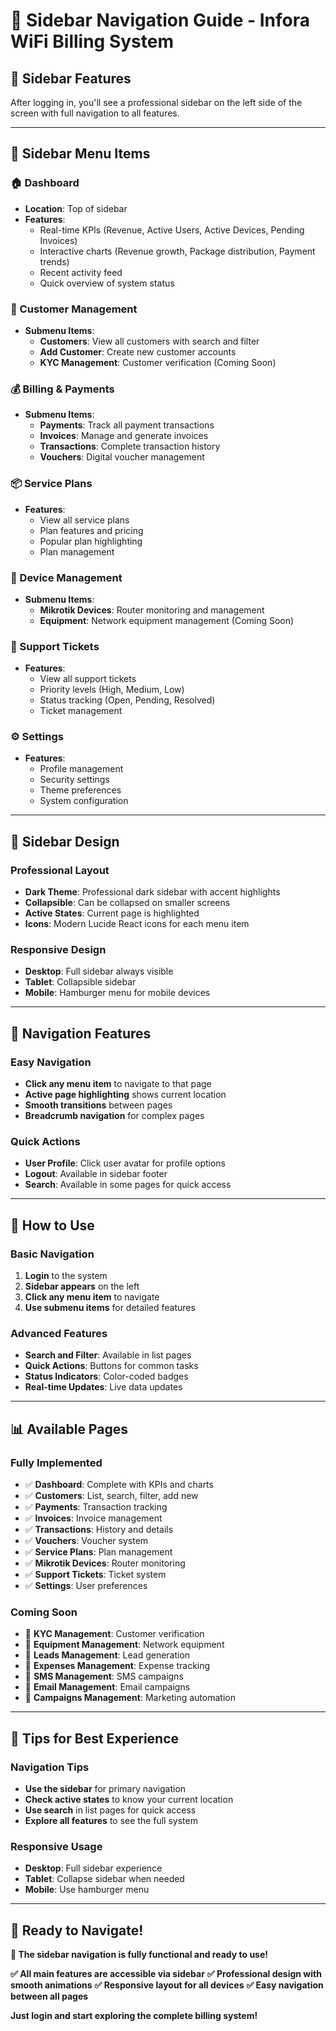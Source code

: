 # 🧭 Sidebar Navigation Guide - Infora WiFi Billing System

## 🎯 Sidebar Features

After logging in, you'll see a professional sidebar on the left side of the screen with full navigation to all features.

---

## 📱 Sidebar Menu Items

### 🏠 Dashboard
- **Location**: Top of sidebar
- **Features**: 
  - Real-time KPIs (Revenue, Active Users, Active Devices, Pending Invoices)
  - Interactive charts (Revenue growth, Package distribution, Payment trends)
  - Recent activity feed
  - Quick overview of system status

### 👥 Customer Management
- **Submenu Items**:
  - **Customers**: View all customers with search and filter
  - **Add Customer**: Create new customer accounts
  - **KYC Management**: Customer verification (Coming Soon)

### 💰 Billing & Payments
- **Submenu Items**:
  - **Payments**: Track all payment transactions
  - **Invoices**: Manage and generate invoices
  - **Transactions**: Complete transaction history
  - **Vouchers**: Digital voucher management

### 📦 Service Plans
- **Features**:
  - View all service plans
  - Plan features and pricing
  - Popular plan highlighting
  - Plan management

### 🔧 Device Management
- **Submenu Items**:
  - **Mikrotik Devices**: Router monitoring and management
  - **Equipment**: Network equipment management (Coming Soon)

### 🎫 Support Tickets
- **Features**:
  - View all support tickets
  - Priority levels (High, Medium, Low)
  - Status tracking (Open, Pending, Resolved)
  - Ticket management

### ⚙️ Settings
- **Features**:
  - Profile management
  - Security settings
  - Theme preferences
  - System configuration

---

## 🎨 Sidebar Design

### Professional Layout
- **Dark Theme**: Professional dark sidebar with accent highlights
- **Collapsible**: Can be collapsed on smaller screens
- **Active States**: Current page is highlighted
- **Icons**: Modern Lucide React icons for each menu item

### Responsive Design
- **Desktop**: Full sidebar always visible
- **Tablet**: Collapsible sidebar
- **Mobile**: Hamburger menu for mobile devices

---

## 🔧 Navigation Features

### Easy Navigation
- **Click any menu item** to navigate to that page
- **Active page highlighting** shows current location
- **Smooth transitions** between pages
- **Breadcrumb navigation** for complex pages

### Quick Actions
- **User Profile**: Click user avatar for profile options
- **Logout**: Available in sidebar footer
- **Search**: Available in some pages for quick access

---

## 🚀 How to Use

### Basic Navigation
1. **Login** to the system
2. **Sidebar appears** on the left
3. **Click any menu item** to navigate
4. **Use submenu items** for detailed features

### Advanced Features
- **Search and Filter**: Available in list pages
- **Quick Actions**: Buttons for common tasks
- **Status Indicators**: Color-coded badges
- **Real-time Updates**: Live data updates

---

## 📊 Available Pages

### Fully Implemented
- ✅ **Dashboard**: Complete with KPIs and charts
- ✅ **Customers**: List, search, filter, add new
- ✅ **Payments**: Transaction tracking
- ✅ **Invoices**: Invoice management
- ✅ **Transactions**: History and details
- ✅ **Vouchers**: Voucher system
- ✅ **Service Plans**: Plan management
- ✅ **Mikrotik Devices**: Router monitoring
- ✅ **Support Tickets**: Ticket system
- ✅ **Settings**: User preferences

### Coming Soon
- 🔄 **KYC Management**: Customer verification
- 🔄 **Equipment Management**: Network equipment
- 🔄 **Leads Management**: Lead generation
- 🔄 **Expenses Management**: Expense tracking
- 🔄 **SMS Management**: SMS campaigns
- 🔄 **Email Management**: Email campaigns
- 🔄 **Campaigns Management**: Marketing automation

---

## 🎯 Tips for Best Experience

### Navigation Tips
- **Use the sidebar** for primary navigation
- **Check active states** to know your current location
- **Use search** in list pages for quick access
- **Explore all features** to see the full system

### Responsive Usage
- **Desktop**: Full sidebar experience
- **Tablet**: Collapse sidebar when needed
- **Mobile**: Use hamburger menu

---

## 🎉 Ready to Navigate!

**🚀 The sidebar navigation is fully functional and ready to use!**

**✅ All main features are accessible via sidebar**
**✅ Professional design with smooth animations**
**✅ Responsive layout for all devices**
**✅ Easy navigation between all pages**

**Just login and start exploring the complete billing system!**
